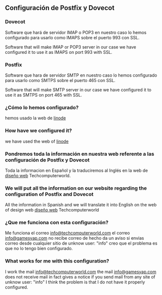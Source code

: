 ## Configuración de Postfix y Dovecot 

### Dovecot 

Software que hará de servidor IMAP o POP3 en nuestro caso lo hemos configurado para usarlo como IMAPS sobre el puerto 993 con SSL.

Software that will make IMAP or POP3 server in our case we have configured it to use it as IMAPS on port 993 with SSL.

### Postfix 

Software que hara de servidor SMTP en nuestro caso lo hemos configurado para usarlo como SMTPS sobre el puerto 465 con SSL.

Software that will make SMTP server in our case we have configured it to use it as SMTPS on port 465 with SSL.

### ¿Cómo lo hemos configurado?

hemos usado la web de [linode](https://www.linode.com/docs/email/postfix/email-with-postfix-dovecot-and-mysql/)

### How have we configured it? 

we have used the web of [linode](https://www.linode.com/docs/email/postfix/email-with-postfix-dovecot-and-mysql/)

### Pondremos toda la información en nuestra web referente a las configuración de Postfix y Dovecot

Toda la informacion en Español y la traduciremos al Inglés en la web de [diseño web](https://techcomputerworld.com) Techcomputerworld.

### We will put all the information on our website regarding the configuration of Postfix and Dovecot

All the information in Spanish and we will translate it into English on the web of design web [diseño web](https://techcomputerworld.com) Techcomputerworld

### ¿Que me funciona con esta configuración? 

Me funciona el correo info@techcomputerworld.com el correo info@gamesyap.com no recibe correo de hecho da un aviso si envias correo desde cualquier sitio de unknow user: "info" creo que el problema es que no lo tengo bien configurado. 

### What works for me with this configuration?

I work the mail info@techcomputerworld.com the mail info@gamesyap.com does not receive mail in fact gives a notice if you send mail from any site of unknow user: "info" I think the problem is that I do not have it properly configured.
